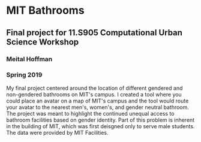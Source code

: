 # MIT Bathrooms
## Final project for 11.S905 Computational Urban Science Workshop
### Meital Hoffman
### Spring 2019

My final project centered around the location of different gendered and non-gendered bathrooms on MIT's campus. I created a tool where you could place an avatar on a map of MIT's campus and the tool would route your avatar to the nearest men's, women's, and gender neutral bathroom. The project was meant to highlight the continued unequal access to bathroom facilities based on gender identity. Part of this problem is inherent in the building of MIT, which was first deisgned only to serve male students. The data were provided by MIT Facilities. 
